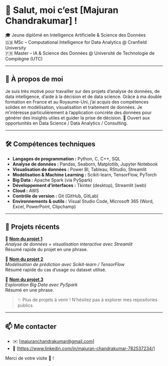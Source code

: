 # 👋 Salut, moi c’est [Majuran Chandrakumar] !  
🎓 Jeune diplômé en Intelligence Artificielle & Science des Données  
🇬🇧 MSc – Computational Intelligence for Data Analytics @ Cranfield University  
🇫🇷 Master – IA & Science des Données @ Université de Technologie de Compiègne (UTC)

---

## 🧠 À propos de moi

Je suis très motivé pour travailler sur des projets d’analyse de données, de data intelligence, d’aide à la décision et de data science. Grâce à ma double formation en France et au Royaume-Uni, j’ai acquis des compétences solides en modélisation, visualisation et traitement de données. Je m’intéresse particulièrement à l’application concrète des données pour générer des insights utiles et guider la prise de décision.
🚀 Ouvert aux opportunités en Data Science / Data Analytics / Consulting.

---

## 🛠️ Compétences techniques

- **Langages de programmation :** Python, C, C++, SQL  
- **Analyse de données :** Pandas, Seaborn, Matplotlib, Jupyter Notebook  
- **Visualisation de données :** Power BI, Tableau, RStudio, Streamlit  
- **Modélisation & Machine Learning :** Scikit-learn, TensorFlow, PyTorch  
- **Big Data :** Apache Spark (via PySpark)  
- **Développement d’interfaces :** Tkinter (desktop), Streamlit (web)  
- **Cloud :** AWS  
- **Contrôle de version :** Git (GitHub, GitLab)  
- **Environnements & outils :** Visual Studio Code, Microsoft 365 (Word, Excel, PowerPoint, Clipchamp)

---

## 📁 Projets récents

🔹 **[Nom du projet 1](lien_vers_repo)**  
*Analyse de données + visualisation interactive avec Streamlit*  
Résumé rapide du projet en une phrase.

🔹 **[Nom du projet 2](lien_vers_repo)**  
*Modélisation de prédiction avec Scikit-learn / TensorFlow*  
Résumé rapide du cas d’usage ou dataset utilisé.

🔹 **[Nom du projet 3](lien_vers_repo)**  
*Exploration Big Data avec PySpark*  
Résumé en une phrase.

> ✨ Plus de projets à venir ! N’hésitez pas à explorer mes repositories publics.

---

## 📫 Me contacter

- ✉️ [majuranchandrakumar@gmail.com]  
- 💼 [https://www.linkedin.com/in/majuran-chandrakumar-782537234/]   

Merci de votre visite 👀 !
